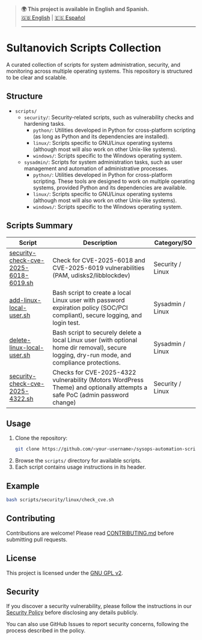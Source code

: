 > **🌍 This project is available in English and Spanish.**  
> [🇬🇧 English](./README.md) | [🇪🇸 Español](./README.es.md)
>
> ---

# Sultanovich Scripts Collection

A curated collection of scripts for system administration, security, and monitoring across multiple operating systems. This repository is structured to be clear and scalable.

## Structure

- `scripts/`
  - `security/`: Security-related scripts, such as vulnerability checks and hardening tasks.
    - `python/`: Utilities developed in Python for cross-platform scripting (as long as Python and its dependencies are installed).
    - `linux/`: Scripts specific to GNU/Linux operating systems (although most will also work on other Unix-like systems).
    - `windows/`: Scripts specific to the Windows operating system.
  - `sysadmin/`: Scripts for system administration tasks, such as user management and automation of administrative processes.
    - `python/`: Utilities developed in Python for cross-platform scripting. These tools are designed to work on multiple operating systems, provided Python and its dependencies are available.
    - `linux/`: Scripts specific to GNU/Linux operating systems (although most will also work on other Unix-like systems).
    - `windows/`: Scripts specific to the Windows operating system.


## Scripts Summary

| Script                                                                                       | Description                          | Category/SO        |
|----------------------------------------------------------------------------------------------|--------------------------------------|--------------------|
| [security-check-cve-2025-6018-6019.sh](scripts/security/linux/security-check-cve-2025-6018-6019.sh)                                                         | Check for CVE-2025-6018 and CVE-2025-6019 vulnerabilities (PAM, udisks2/libblockdev) | Security / Linux   |
| [add-linux-local-user.sh](scripts/sysadmin/linux/add-linux-local-user.sh)                                                      | Bash script to create a local Linux user with password expiration policy (SOC/PCI compliant), secure logging, and login test. | Sysadmin / Linux   |
| [delete-linux-local-user.sh](scripts/sysadmin/linux/delete-linux-local-user.sh) | Bash script to securely delete a local Linux user (with optional home dir removal), secure logging, dry-run mode, and compliance protections. | Sysadmin / Linux   |
| [security-check-cve-2025-4322.sh](scripts/security/linux/security-check-cve-2025-4322.sh) | Checks for CVE-2025-4322 vulnerability (Motors WordPress Theme) and optionally attempts a safe PoC (admin password change) | Security / Linux    |


## Usage

1. Clone the repository:
   ```bash
   git clone https://github.com/<your-username>/sysops-automation-scripts.git
   ```
2. Browse the `scripts/` directory for available scripts.
3. Each script contains usage instructions in its header.

## Example

```bash
bash scripts/security/linux/check_cve.sh
```

## Contributing

Contributions are welcome! Please read [CONTRIBUTING.md](CONTRIBUTING.md) before submitting pull requests.

## License

This project is licensed under the [GNU GPL v2](LICENSE).

## Security

If you discover a security vulnerability, please follow the instructions in our [Security Policy](SECURITY.md) before disclosing any details publicly.

You can also use GitHub Issues to report security concerns, following the process described in the policy.